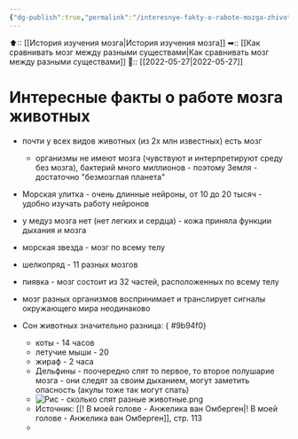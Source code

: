 ```yaml
---
{"dg-publish":true,"permalink":"/interesnye-fakty-o-rabote-mozga-zhivotnyh/"}
---
```



⬆:: [[История изучения мозга\|История изучения мозга]]
➡:: [[Как сравнивать мозг между разными существами\|Как сравнивать мозг между разными существами]]
📅:: [[2022-05-27\|2022-05-27]]

# Интересные факты о работе мозга животных

- почти у всех видов животных (из 2х млн известных) есть мозг
	- организмы не имеют мозга (чувствуют и интерпретируют среду без мозга), бактерий много миллионов - поэтому Земля - достаточно "безмозглая планета"
- Морская улитка - очень длинные нейроны, от 10 до 20 тысяч - удобно изучать работу нейронов
- у медуз мозга нет (нет легких и сердца) - кожа приняла функции дыхания и мозга
- морская звезда - мозг по всему телу
- шелкопряд - 11 разных мозгов
- пиявка - мозг состоит из 32 частей, расположенных по всему телу
- мозг разных организмов воспринимает и транслирует сигналы окружающего мира неодинаково
- Сон животных значительно разница:
{ #9b94f0}

	- коты - 14 часов
	- летучие мыши - 20
	- жираф - 2 часа
	- Дельфины - поочередно спят то первое, то второе полушарие мозга - они следят за своим дыханием, могут заметить опасность (акулы тоже так могут спать)
	- ![Рис - сколько спят разные животные.png](/img/user/%D0%A0%D0%B8%D1%81%20-%20%D1%81%D0%BA%D0%BE%D0%BB%D1%8C%D0%BA%D0%BE%20%D1%81%D0%BF%D1%8F%D1%82%20%D1%80%D0%B0%D0%B7%D0%BD%D1%8B%D0%B5%20%D0%B6%D0%B8%D0%B2%D0%BE%D1%82%D0%BD%D1%8B%D0%B5.png)
	- Источник: [[! В моей голове - Анжелика ван Омберген\|! В моей голове - Анжелика ван Омберген]], стр. 113
	- 


